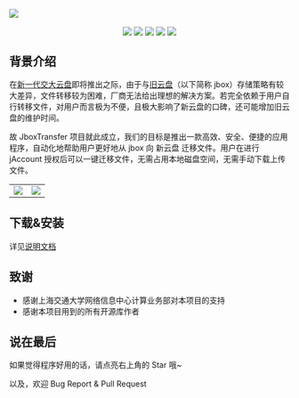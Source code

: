 ![](https://s2.loli.net/2023/10/16/sYMmzVb6Bo2Z1EN.png)
<p align="center">
  <img align="center" src="https://img.shields.io/github/license/1357310795/JboxTransfer" /> 
  <img align="center" src="https://img.shields.io/github/forks/1357310795/JboxTransfer" /> 
  <img align="center" src="https://img.shields.io/github/stars/1357310795/JboxTransfer" /> 
  <img align="center" src="https://img.shields.io/github/v/release/1357310795/JboxTransfer?include_prereleases" /> 
  <img align="center" src="https://img.shields.io/github/downloads/1357310795/JboxTransfer/total" />
</p>

## 背景介绍
在[新一代交大云盘](https://pan.sjtu.edu.cn)即将推出之际，由于与[旧云盘](https://jbox.sjtu.edu.cn)（以下简称 jbox）存储策略有较大差异，文件转移较为困难，厂商无法给出理想的解决方案。若完全依赖于用户自行转移文件，对用户而言极为不便，且极大影响了新云盘的口碑，还可能增加旧云盘的维护时间。

故 JboxTransfer 项目就此成立，我们的目标是推出一款高效、安全、便捷的应用程序，自动化地帮助用户更好地从 jbox 向 新云盘 迁移文件。用户在进行 jAccount 授权后可以一键迁移文件，无需占用本地磁盘空间，无需手动下载上传文件。

|||
|---|---|
|![](https://s2.loli.net/2023/10/16/1KeoLdl9DpOByfi.png)|![](https://s2.loli.net/2023/10/16/5XHylnPGTcuzbqk.png)|

## 下载&安装
详见[说明文档](https://chat.sjtu.edu.cn/jboxtransfer/)

## 致谢
- 感谢上海交通大学网络信息中心计算业务部对本项目的支持
- 感谢本项目用到的所有开源库作者

## 说在最后
如果觉得程序好用的话，请点亮右上角的 Star 哦~

以及，欢迎 Bug Report & Pull Request